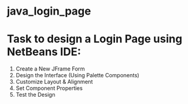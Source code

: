 # java_login_page
# Task to design a Login Page using NetBeans IDE:

1. Create a New JFrame Form
2. Design the Interface (Using Palette Components)
3. Customize Layout & Alignment
4. Set Component Properties
5. Test the Design
   
